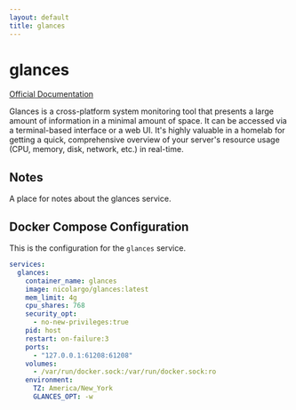 ```yaml
---
layout: default
title: glances
---
```


# glances

[Official Documentation](https://glances.readthedocs.io/en/latest/)

Glances is a cross-platform system monitoring tool that presents a large amount of information in a minimal amount of space. It can be accessed via a terminal-based interface or a web UI. It's highly valuable in a homelab for getting a quick, comprehensive overview of your server's resource usage (CPU, memory, disk, network, etc.) in real-time.

## Notes

A place for notes about the glances service.

## Docker Compose Configuration

This is the configuration for the `glances` service.

```yaml
services:
  glances:
    container_name: glances
    image: nicolargo/glances:latest
    mem_limit: 4g
    cpu_shares: 768
    security_opt:
      - no-new-privileges:true
    pid: host
    restart: on-failure:3
    ports:
      - "127.0.0.1:61208:61208"
    volumes:
      - /var/run/docker.sock:/var/run/docker.sock:ro
    environment:
      TZ: America/New_York
      GLANCES_OPT: -w
```
